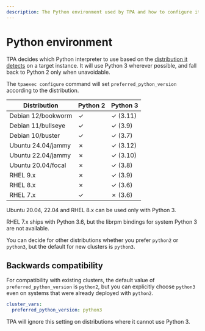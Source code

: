 ```yaml
---
description: The Python environment used by TPA and how to configure it.
---
```


# Python environment

TPA decides which Python interpreter to use based on the
[distribution it detects](distributions.md) on a target instance. It
will use Python 3 wherever possible, and fall back to Python 2 only when
unavoidable.

The `tpaexec configure` command will set `preferred_python_version`
according to the distribution.

Distribution| Python 2| Python 3
----|----|----
Debian 12/bookworm|✓|✓ (3.11)
Debian 11/bullseye|✓|✓ (3.9)
Debian 10/buster|✓|✓ (3.7)
Ubuntu 24.04/jammy|✗|✓ (3.12)
Ubuntu 22.04/jammy|✗|✓ (3.10)
Ubuntu 20.04/focal|✗|✓ (3.8)
RHEL 9.x|✗|✓ (3.9)
RHEL 8.x|✗|✓ (3.6)
RHEL 7.x|✓|✗ (3.6)


Ubuntu 20.04, 22.04 and RHEL 8.x can be used only with Python 3.

RHEL 7.x ships with Python 3.6, but the librpm bindings for system Python 3 are
not available.

You can decide for other distributions whether you prefer `python2` or
`python3`, but the default for new clusters is `python3`.

## Backwards compatibility

For compatibility with existing clusters, the default value of
`preferred_python_version` is `python2`, but you can explicitly choose
`python3` even on systems that were already deployed with `python2`.

```yaml
cluster_vars:
  preferred_python_version: python3
```

TPA will ignore this setting on distributions where it cannot use
Python 3.
